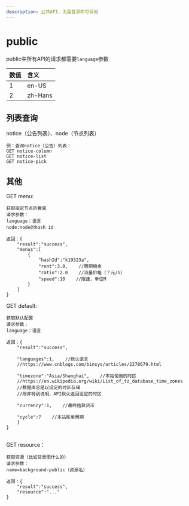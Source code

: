```yaml
---
description: 公共API，无需登录即可调用
---
```


# public

public中所有API的请求都需要`language`参数

| 数值 | 含义 |
| :--- | :--- |
| 1 | en-US |
| 2 | zh-Hans |

## 列表查询

notice（公告列表）、node（节点列表）

```text
例：查询notice（公告）列表：
GET notice-column
GET notice-list
GET notice-pick
```

## 其他

GET menu:

```text
获取指定节点的套餐
请求参数：
language：语言
node:node的hash id

返回：{
    "result":"success",
    "menus":[
        {
            "hashId":"k19323a",
            "rent":3.0,    //周期租金
            "ratio":2.0    //流量价格（？元/G）
            "speed":10    //限速，单位M
        }
    ]
}
```

GET default:

```text
获取默认配置
请求参数：
language：语言

返回：{
    "result":"success",
    
    "languages":1,    //默认语言
    //https://www.cnblogs.com/binsys/articles/2278679.html
    
    "timezone":"Asia/Shanghai",    //本站使用的时区
    //https://en.wikipedia.org/wiki/List_of_tz_database_time_zones
    //数据库总是以设定的时区存储
    //除非特别说明，API默认返回设定的时区    
    
    "currency":1,    //最终结算货币
    
    "cycle":7    //本站账单周期
    ]
}


```

GET resource：

```text
获取资源（比如背景图什么的）
请求参数：
name=background-public（资源名）

返回：{
    "result":"success",
    "resource":"..."
}
```

